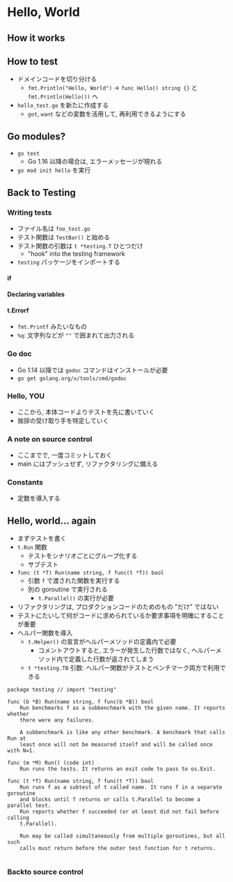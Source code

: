 # Hello, World

## How it works

## How to test
- ドメインコードを切り分ける
    - `fmt.Println("Hello, World")` -> `func Hello() string {}` と `fmt.Println(Hello())` へ
- `hello_test.go` を新たに作成する
    - `got`, `want` などの変数を活用して, 再利用できるようにする

## Go modules?
- `go test`
    - Go 1.16 以降の場合は, エラーメッセージが現れる
- `go mod init hello` を実行


## Back to Testing
### Writing tests
- ファイル名は `foo_test.go`
- テスト関数は `TestBar()` と始める
- テスト関数の引数は `t *testing.T` ひとつだけ
    - "hook" into the testing framework
- `testing` パッケージをインポートする
#### if
#### Declaring variables
#### t.Errorf
- `fmt.Printf` みたいなもの
- `%q`: 文字列などが `""` で囲まれて出力される


### Go doc
- Go 1.14 以降では `godoc` コマンドはインストールが必要
- `go get golang.org/x/tools/cmd/godoc`


### Hello, YOU
- ここから, 本体コードよりテストを先に書いていく
- 挨拶の受け取り手を特定していく


### A note on source control
- ここまでで, 一度コミットしておく
- main にはプッシュせず, リファクタリングに備える


### Constants
- 定数を導入する


## Hello, world... again
- まずテストを書く
- `t.Run` 関数
    - テストをシナリオごとにグループ化する
    - サブテスト
- `func (t *T) Run(name string, f func(t *T)) bool`
    - 引数 `f` で渡された関数を実行する
    - 別の goroutine で実行される
        - `t.Parallel()` の実行が必要
- リファクタリングは, プロダクションコードのためのもの "だけ" ではない
- テストにたいして何がコードに求められているか要求事項を明確にすることが重要
- ヘルパー関数を導入
    - `t.Helper()` の宣言がヘルパーメソッドの定義内で必要
        - コメントアウトすると, エラーが発生した行数ではなく, ヘルパーメソッド内で定義した行数が返されてしまう
    - `t *testing.TB` 引数: ヘルパー関数がテストとベンチマーク両方で利用できる

```
package testing // import "testing"

func (b *B) Run(name string, f func(b *B)) bool
    Run benchmarks f as a subbenchmark with the given name. It reports whether
    there were any failures.

    A subbenchmark is like any other benchmark. A benchmark that calls Run at
    least once will not be measured itself and will be called once with N=1.

func (m *M) Run() (code int)
    Run runs the tests. It returns an exit code to pass to os.Exit.

func (t *T) Run(name string, f func(t *T)) bool
    Run runs f as a subtest of t called name. It runs f in a separate goroutine
    and blocks until f returns or calls t.Parallel to become a parallel test.
    Run reports whether f succeeded (or at least did not fail before calling
    t.Parallel).

    Run may be called simultaneously from multiple goroutines, but all such
    calls must return before the outer test function for t returns.


```


### Backto source control
